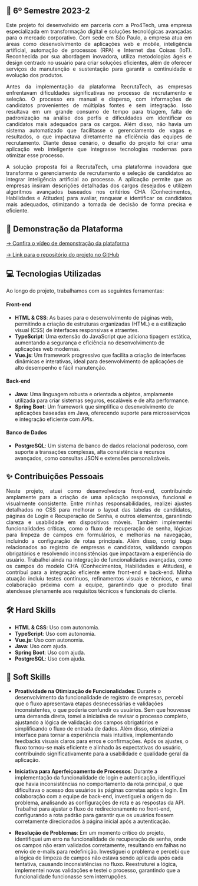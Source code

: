 ## 📝 6º Semestre 2023-2

<p align="justify">
Este projeto foi desenvolvido em parceria com a Pro4Tech, uma empresa especializada em transformação digital e soluções tecnológicas avançadas para o mercado corporativo. Com sede em São 
Paulo, a empresa atua em áreas como desenvolvimento de aplicações web e mobile, inteligência artificial, automação de processos (RPA) e Internet das Coisas (IoT). Reconhecida por sua 
abordagem inovadora, utiliza metodologias ágeis e design centrado no usuário para criar soluções eficientes, além de oferecer serviços de manutenção e sustentação para garantir a 
continuidade e evolução dos produtos.
</p>

<p align="justify">
Antes da implementação da plataforma RecrutaTech, as empresas enfrentavam dificuldades significativas no processo de recrutamento e seleção. O processo era manual e disperso, com 
informações de candidatos provenientes de múltiplas fontes e sem integração. Isso resultava em um grande consumo de tempo para triagem, falta de padronização na análise dos perfis e 
dificuldades em identificar os candidatos mais adequados para os cargos. Além disso, não havia um sistema automatizado que facilitasse o gerenciamento de vagas e resultados, o que 
impactava diretamente na eficiência das equipes de recrutamento. Diante desse cenário, o desafio do projeto foi criar uma aplicação web inteligente que integrasse tecnologias modernas 
para otimizar esse processo.
</p>

<p align="justify">
A solução proposta foi a RecrutaTech, uma plataforma inovadora que transforma o gerenciamento de recrutamento e seleção de candidatos ao integrar inteligência artificial ao processo. A 
aplicação permite que as empresas insiram descrições detalhadas dos cargos desejados e utilizem algoritmos avançados baseados nos critérios CHA (Conhecimentos, Habilidades e Atitudes) 
para avaliar, ranquear e identificar os candidatos mais adequados, otimizando a tomada de decisão de forma precisa e eficiente.
</p>

## 🚀 Demonstração da Plataforma

[→ Confira o vídeo de demonstração da plataforma](https://www.youtube.com/watch?v=4Lj5o7slv7M)

[→ Link para o repositório do projeto no GitHub](https://github.com/CodeSquirrel-API/RecrutaTech)

## 💻 Tecnologias Utilizadas
Ao longo do projeto, trabalhamos com as seguintes ferramentas:

#### Front-end
- **HTML & CSS**: As bases para o desenvolvimento de páginas web, permitindo a criação de estruturas organizadas (HTML) e a estilização visual (CSS) de interfaces responsivas e 
atraentes.
- **TypeScript**: Uma extensão do JavaScript que adiciona tipagem estática, aumentando a segurança e eficiência no desenvolvimento de aplicações web modernas.
- **Vue.js**: Um framework progressivo que facilita a criação de interfaces dinâmicas e interativas, ideal para desenvolvimento de aplicações de alto desempenho e fácil manutenção.

#### Back-end
- **Java**: Uma linguagem robusta e orientada a objetos, amplamente utilizada para criar sistemas seguros, escaláveis e de alta performance.
- **Spring Boot**: Um framework que simplifica o desenvolvimento de aplicações baseadas em Java, oferecendo suporte para microsserviços e integração eficiente com APIs.

#### Banco de Dados
- **PostgreSQL**: Um sistema de banco de dados relacional poderoso, com suporte a transações complexas, alta consistência e recursos avançados, como consultas JSON e extensões personalizáveis.

## ✨ Contribuições Pessoais

<p align="justify">
Neste projeto, atuei como desenvolvedora front-end, contribuindo amplamente para a criação de uma aplicação responsiva, funcional e visualmente consistente. Entre minhas 
responsabilidades, realizei ajustes detalhados no CSS para melhorar o layout das tabelas de candidatos, páginas de Login e Recuperação de Senha, e outros elementos, garantindo clareza e 
usabilidade em dispositivos móveis. Também implementei funcionalidades críticas, como o fluxo de recuperação de senha, lógicas para limpeza de campos em formulários, e melhorias na 
navegação, incluindo a configuração de rotas principais. Além disso, corrigi bugs relacionados ao registro de empresas e candidatos, validando campos obrigatórios e resolvendo 
inconsistências que impactavam a experiência do usuário. Trabalhei ainda na integração de funcionalidades avançadas, como os campos do modelo CHA (Conhecimentos, Habilidades e Atitudes), 
e contribuí para a integração eficiente entre front-end e back-end. Minha atuação incluiu testes contínuos, refinamentos visuais e técnicos, e uma colaboração próxima com a equipe, 
garantindo que o produto final atendesse plenamente aos requisitos técnicos e funcionais do cliente.
</p>

## 🛠️ Hard Skills
- **HTML & CSS**: Uso com autonomia.
- **TypeScript**: Uso com autonomia.
- **Vue.js**: Uso com autonomia.
- **Java**: Uso com ajuda.
- **Spring Boot**: Uso com ajuda.
- **PostgreSQL**: Uso com ajuda.

## 🌱 Soft Skills

- **Proatividade na Otimização de Funcionalidades**: Durante o desenvolvimento da funcionalidade de registro de empresas, percebi que o fluxo apresentava etapas desnecessárias e 
validações inconsistentes, o que poderia confundir os usuários. Sem que houvesse uma demanda direta, tomei a iniciativa de revisar o processo completo, ajustando a lógica de validação 
dos campos obrigatórios e simplificando o fluxo de entrada de dados. Além disso, otimizei a interface para tornar a experiência mais intuitiva, implementando feedbacks visuais claros 
para erros e confirmações. Após os ajustes, o fluxo tornou-se mais eficiente e alinhado às expectativas do usuário, contribuindo significativamente para a usabilidade e qualidade geral 
da aplicação.

- **Iniciativa para Aperfeiçoamento de Processos**: Durante a implementação da funcionalidade de login e autenticação, identifiquei que havia inconsistências no comportamento da rota 
principal, o que dificultava o acesso dos usuários às páginas corretas após o login. Em colaboração com a equipe de back-end, investiguei a origem do problema, analisando as 
configurações de rota e as respostas da API. Trabalhei para ajustar o fluxo de redirecionamento no front-end, configurando a rota padrão para garantir que os usuários fossem corretamente 
direcionados à página inicial após a autenticação.

- **Resolução de Problemas**: Em um momento crítico do projeto, identifiquei um erro na funcionalidade de recuperação de senha, onde os campos não eram validados corretamente, 
resultando em falhas no envio de e-mails para redefinição. Investiguei o problema e percebi que a lógica de limpeza de campos não estava sendo aplicada após cada tentativa, causando 
inconsistências no fluxo. Reestruturei a lógica, implementei novas validações e testei o processo, garantindo que a funcionalidade funcionasse sem interrupções. 

